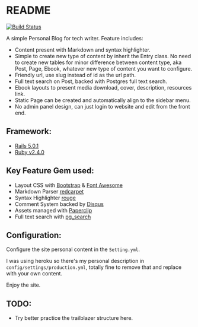 # README

[![Build Status](https://travis-ci.org/raviwu/markdown-blog.svg?branch=master)](https://travis-ci.org/raviwu/markdown-blog)

A simple Personal Blog for tech writer. Feature includes:

- Content present with Markdown and syntax highlighter.
- Simple to create new type of content by inherit the Entry class. No need to create new tables for minor difference between content type, aka Post, Page, Ebook, whatever new type of content you want to configure.
- Friendly url, use slug instead of id as the url path.
- Full text search on Post, backed with Postgres full text search.
- Ebook layouts to present media download, cover, description, resources link.
- Static Page can be created and automatically align to the sidebar menu.
- No admin panel design, can just login to website and edit from the front end.

## Framework:

- [Rails 5.0.1](http://rubyonrails.org/)
- [Ruby v2.4.0](https://www.ruby-lang.org/en/)

## Key Feature Gem used:

- Layout CSS with [Bootstrap](http://getbootstrap.com/) & [Font Awesome](http://fontawesome.io/)
- Markdown Parser [redcarpet](https://github.com/vmg/redcarpet)
- Syntax Highlighter [rouge](https://github.com/jneen/rouge)
- Comment System backed by [Disqus](https://disqus.com/)
- Assets managed with [Paperclip](https://github.com/thoughtbot/paperclip)
- Full text search with [pg_search](https://github.com/Casecommons/pg_search)

## Configuration:

Configure the site personal content in the `Setting.yml`.

I was using heroku so there's my personal description in `config/settings/production.yml`, totally fine to remove that and replace with your own content.

Enjoy the site.

## TODO:

- Try better practice the trailblazer structure here.
